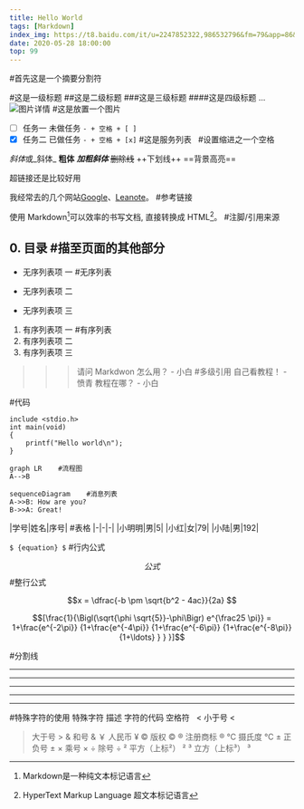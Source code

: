 ```yaml
---
title: Hello World
tags: [Markdown]
index_img: https://t8.baidu.com/it/u=2247852322,986532796&fm=79&app=86&size=h300&n=0&g=4n&f=jpeg?sec=1591262865&t=f9199846e0b9a93054f9e1a23dd94be3
date: 2020-05-28 18:00:00
top: 99
---
```


<!--more--> #首先这是一个摘要分割符
#这是一级标题
##这是二级标题
###这是三级标题
####这是四级标题
...
![图片详情](url "{图片占位符}")    #这是放置一个图片
- [ ] 任务一 未做任务 `- + 空格 + [ ]`
- [x] 任务二 已做任务 `- + 空格 + [x]`    #这是服务列表
&nbsp;    #设置缩进之一个空格

*斜体*或_斜体_
**粗体**
***加粗斜体***
~~删除线~~
++下划线++
==背景高亮==

超链接还是<a href=""></a>比较好用

我经常去的几个网站[Google][1]、[Leanote][2]。    #参考链接

[1]:http://www.google.com
[2]:http://www.leanote.com

使用 Markdown[^1]可以效率的书写文档, 直接转换成 HTML[^2]。    #注脚/引用来源

[^1]:Markdown是一种纯文本标记语言

[^2]:HyperText Markup Language 超文本标记语言

## 0. 目录    #描至页面的其他部分

* 无序列表项 一    #无序列表
+ 无序列表项 二
- 无序列表项 三

1. 有序列表项 一    #有序列表
2. 有序列表项 二
3. 有序列表项 三

>>> 请问 Markdwon 怎么用？ - 小白    #多级引用
>> 自己看教程！ - 愤青
> 教程在哪？ - 小白

#代码
```
include <stdio.h>
int main(void)
{
    printf("Hello world\n");
}
```

```
graph LR    #流程图
A-->B
```

```
sequenceDiagram    #消息列表
A->>B: How are you?
B->>A: Great!
```

|学号|姓名|序号|    #表格
|-|-|-|
|小明明|男|5|
|小红|女|79|
|小陆|男|192|


`$ {equation} $`    #行内公式

$$ 公式 $$   #整行公式

```math    #块级公式
x = \dfrac{-b \pm \sqrt{b^2 - 4ac}}{2a} 
```
```math
[\frac{1}{\Bigl(\sqrt{\phi \sqrt{5}}-\phi\Bigr) e^{\frac25 \pi}} =
1+\frac{e^{-2\pi}} {1+\frac{e^{-4\pi}} {1+\frac{e^{-6\pi}}
{1+\frac{e^{-8\pi}} {1+\ldots} } } }]
```

#分割线
* * *
***
*****
- - -
-----------

#特殊字符的使用
特殊字符 	描述 	字符的代码
	空格符 	&nbsp;
< 	小于号 	<
> 	大于号 	>
& 	和号 	&
￥ 	人民币 	&yen;
© 	版权 	&copy;
® 	注册商标 	&reg;
°C 	摄氏度 	&deg;C
± 	正负号 	&plusmn;
× 	乘号 	&times;
÷ 	除号 	&divide;
² 	平方（上标²） 	&sup2;
³ 	立方（上标³） 	&sup3;